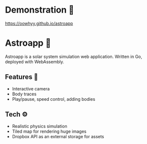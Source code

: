 # Demonstration 🌌
https://oowhyy.github.io/astroapp

# Astroapp 🚀
Astroapp is a solar system simulation web application. Written in Go, deployed with WebAssembly.
## Features 🔮
- Interactive camera
- Body traces
- Play/pause, speed control, adding bodies
## Tech ⚙️
- Realistic physics simulation
- Tiled map for rendering huge images 
- Dropbox API as an external storage for assets
